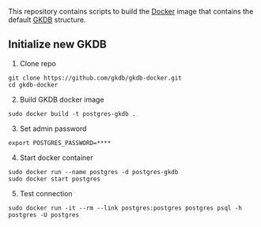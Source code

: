 This repository contains scripts to build the [Docker](https://www.docker.com/)
image that contains the default [GKDB](https://github.com/gkdb/gkdb) structure.

## Initialize new GKDB
1. Clone repo
  ```
  git clone https://github.com/gkdb/gkdb-docker.git
  cd gkdb-docker
  ```
2. Build GKDB docker image
  ```
  sudo docker build -t postgres-gkdb .
  ```
3. Set admin password
  ```
  export POSTGRES_PASSWORD=****
  ```
4. Start docker container
  ```
  sudo docker run --name postgres -d postgres-gkdb
  sudo docker start postgres
  ```
5. Test connection
  ```
  sudo docker run -it --rm --link postgres:postgres postgres psql -h postgres -U postgres
  ```

